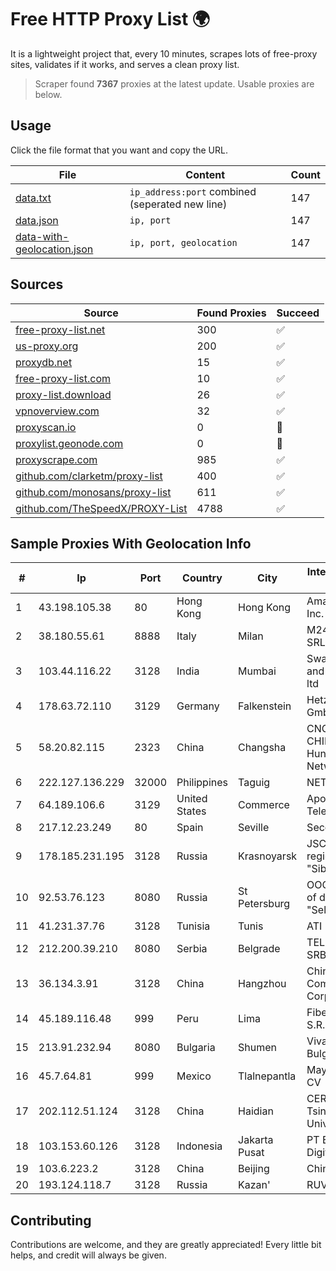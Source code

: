 
# Free HTTP Proxy List 🌍

It is a lightweight project that, every 10 minutes, scrapes lots of free-proxy sites, validates if it works, and serves a clean proxy list.


> Scraper found **7367** proxies at the latest update. Usable proxies are below.

## Usage

Click the file format that you want and copy the URL.


|File|Content|Count|
|----|-------|-----|
|[data.txt](https://raw.githubusercontent.com/themiralay/Proxy-List-World/master/data.txt)|`ip_address:port` combined (seperated new line)|147|
|[data.json](https://raw.githubusercontent.com/themiralay/Proxy-List-World/master/data.json)|`ip, port`|147|
|[data-with-geolocation.json](https://raw.githubusercontent.com/themiralay/Proxy-List-World/master/data-with-geolocation.json)|`ip, port, geolocation`|147|

## Sources

|Source|Found Proxies|Succeed|
|------|-------------|-------|
|[free-proxy-list.net](https://free-proxy-list.net)|300|✅|
|[us-proxy.org](https://www.us-proxy.org)|200|✅|
|[proxydb.net](http://proxydb.net)|15|✅|
|[free-proxy-list.com](https://free-proxy-list.com/?page=&port=&type%5B%5D=http&type%5B%5D=https&up_time=0&search=Search)|10|✅|
|[proxy-list.download](https://www.proxy-list.download/HTTP)|26|✅|
|[vpnoverview.com](https://vpnoverview.com/privacy/anonymous-browsing/free-proxy-servers)|32|✅|
|[proxyscan.io](https://www.proxyscan.io)|0|🚫|
|[proxylist.geonode.com](https://proxylist.geonode.com/api/proxy-list?limit=300&page=1&sort_by=lastChecked&sort_type=desc&protocols=http,https)|0|🚫|
|[proxyscrape.com](https://api.proxyscrape.com/v2/?request=displayproxies&protocol=http&timeout=10000&country=all&ssl=all&anonymity=all)|985|✅|
|[github.com/clarketm/proxy-list](https://raw.githubusercontent.com/clarketm/proxy-list/master/proxy-list-raw.txt)|400|✅|
|[github.com/monosans/proxy-list](https://raw.githubusercontent.com/monosans/proxy-list/main/proxies/http.txt)|611|✅|
|[github.com/TheSpeedX/PROXY-List](https://raw.githubusercontent.com/TheSpeedX/PROXY-List/master/http.txt)|4788|✅|


## Sample Proxies With Geolocation Info

|#|Ip|Port|Country|City|Internet Service Provider|
|-|--|----|-------|----|-------------------------|
|1|43.198.105.38|80|Hong Kong|Hong Kong|Amazon.com, Inc.|
|2|38.180.55.61|8888|Italy|Milan|M247 Europe SRL|
|3|103.44.116.22|3128|India|Mumbai|Swastik Internet and Cables pvt. ltd|
|4|178.63.72.110|3129|Germany|Falkenstein|Hetzner Online GmbH|
|5|58.20.82.115|2323|China|Changsha|CNC Group CHINA169 Hunan Province Network|
|6|222.127.136.229|32000|Philippines|Taguig|NETWORK-IP|
|7|64.189.106.6|3129|United States|Commerce|Apogee Telecom Inc.|
|8|217.12.23.249|80|Spain|Seville|Secondary Node|
|9|178.185.231.195|3128|Russia|Krasnoyarsk|JSC Rostelecom regional branch "Siberia"|
|10|92.53.76.123|8080|Russia|St Petersburg|OOO "Network of data-centers "Selectel"|
|11|41.231.37.76|3128|Tunisia|Tunis|ATI - ISP|
|12|212.200.39.210|8080|Serbia|Belgrade|TELEKOM SRBIJA a.d.|
|13|36.134.3.91|3128|China|Hangzhou|China Mobile Communications Corporation|
|14|45.189.116.48|999|Peru|Lima|Fiber Digital S.R.L|
|15|213.91.232.94|8080|Bulgaria|Shumen|Vivacom Bulgaria EAD|
|16|45.7.64.81|999|Mexico|Tlalnepantla|Maysnet SA De CV|
|17|202.112.51.124|3128|China|Haidian|CERNET2 IX at Tsinghua University|
|18|103.153.60.126|3128|Indonesia|Jakarta Pusat|PT Era Awan Digital|
|19|103.6.223.2|3128|China|Beijing|China Unicom|
|20|193.124.118.7|3128|Russia|Kazan'|RUVDS|



## Contributing

Contributions are welcome, and they are greatly appreciated! Every
little bit helps, and credit will always be given.

